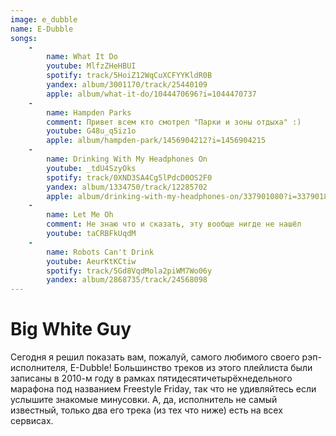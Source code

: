 ```yaml
---
image: e_dubble
name: E-Dubble
songs:
    -
        name: What It Do
        youtube: MlfzZHeHBUI
        spotify: track/5HoiZ12WqCuXCFYYKldR0B
        yandex: album/3001170/track/25440109
        apple: album/what-it-do/1044470696?i=1044470737
    -
        name: Hampden Parks
        comment: Привет всем кто смотрел "Парки и зоны отдыха" :)
        youtube: G48u_q5iz1o
        apple: album/hampden-park/1456904212?i=1456904215
    -
        name: Drinking With My Headphones On
        youtube: _tdU4SzyOks
        spotify: track/0XND3SA4Cg5lPdcD0OS2F0
        yandex: album/1334750/track/12285702
        apple: album/drinking-with-my-headphones-on/337901080?i=337901878
    -
        name: Let Me Oh
        comment: Не знаю что и сказать, эту вообще нигде не нашёл
        youtube: taCRBFkUqdM
    -
        name: Robots Can't Drink
        youtube: AeurKtKCtiw
        spotify: track/5Gd8VqdMola2piWM7Wo06y
        yandex: album/2868735/track/24568098
---
```

# Big White Guy

Сегодня я решил показать вам, пожалуй, самого любимого своего рэп-исполнителя, E-Dubble! Большинство треков из этого
плейлиста были записаны в 2010-м году в рамках пятидесятичетырёхнедельного марафона под названием Freestyle Friday,
так что не удивляйтесь если услышите знакомые минусовки. А, да, исполнитель не самый известный, только два его трека
(из тех что ниже) есть на всех сервисах.